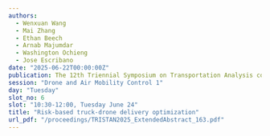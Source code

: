 ```yaml
---
authors:
  - Wenxuan Wang
  - Mai Zhang
  - Ethan Beech
  - Arnab Majumdar
  - Washington Ochieng
  - Jose Escribano
date: "2025-06-22T00:00:00Z"
publication: The 12th Triennial Symposium on Transportation Analysis conference
session: "Drone and Air Mobility Control 1"
day: "Tuesday"
slot_no: 6
slot: "10:30-12:00, Tuesday June 24"
title: "Risk-based truck-drone delivery optimization"
url_pdf: "/proceedings/TRISTAN2025_ExtendedAbstract_163.pdf"
---
```

